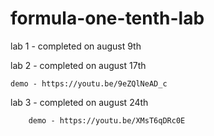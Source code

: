# formula-one-tenth-lab

lab 1 - completed on august 9th

lab 2 - completed on august 17th

    demo - https://youtu.be/9eZQlNeAD_c
    
lab 3 - completed on august 24th

        demo - https://youtu.be/XMsT6qDRc0E
